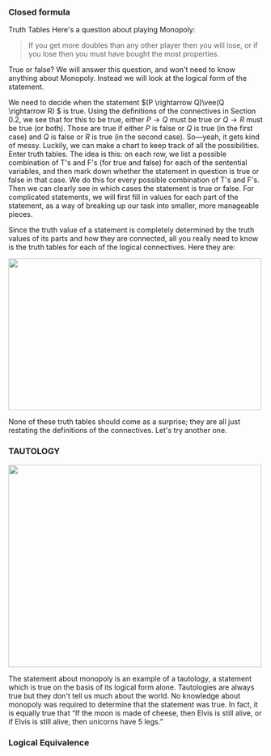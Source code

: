 ### Closed formula
Truth Tables
Here's a question about playing Monopoly:

>If you get more doubles than any other player then you will lose, or if you lose then you must have bought the most properties.

True or false? We will answer this question, and won't need to know anything about Monopoly. Instead we will look at the logical form of the statement.

We need to decide when the statement $(P \rightarrow Q)\vee(Q \rightarrow R) $ is true. Using the definitions of the connectives in Section 0.2, we see that for this to be true, either $P \rightarrow Q$ must be true or $Q \rightarrow R$ must be true (or both). Those are true if either $P$ is false or $Q$ is true (in the first case) and $Q$ is false or $R$ is true (in the second case). So—yeah, it gets kind of messy. Luckily, we can make a chart to keep track of all the possibilities. Enter truth tables. The idea is this: on each row, we list a possible combination of T's and F's (for true and false) for each of the sentential variables, and then mark down whether the statement in question is true or false in that case. We do this for every possible combination of T's and F's. Then we can clearly see in which cases the statement is true or false. For complicated statements, we will first fill in values for each part of the statement, as a way of breaking up our task into smaller, more manageable pieces.

Since the truth value of a statement is completely determined by the truth values of its parts and how they are connected, all you really need to know is the truth tables for each of the logical connectives. Here they are:

<img src="img/3.1_Truth_Table.png" width="500" height="300">

None of these truth tables should come as a surprise; they are all just restating the definitions of the connectives. Let's try another one.

### TAUTOLOGY
<img src="img/3.1Tautology" width="500" height="400">

The statement about monopoly is an example of a tautology, a statement which is true on the basis of its logical form alone. Tautologies are always true but they don't tell us much about the world. No knowledge about monopoly was required to determine that the statement was true. In fact, it is equally true that “If the moon is made of cheese, then Elvis is still alive, or if Elvis is still alive, then unicorns have 5 legs.”
### Logical Equivalence
